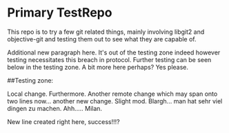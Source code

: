 Primary TestRepo
========

This repo is to try a few git related things, mainly involving libgit2 and objective-git and testing them out to see what they are capable of.

Additional new paragraph here. It's out of the testing zone indeed however testing necessitates this breach in protocol. Further testing can be seen below in the testing zone. A bit more here perhaps? Yes please.

##Testing zone:

Local change. Furthermore. Another remote change which may span onto two lines now... another new change. Slight mod. Blargh... man hat sehr viel dingen zu machen. Ahh..... Milan.

New line created right here, success!!!?
